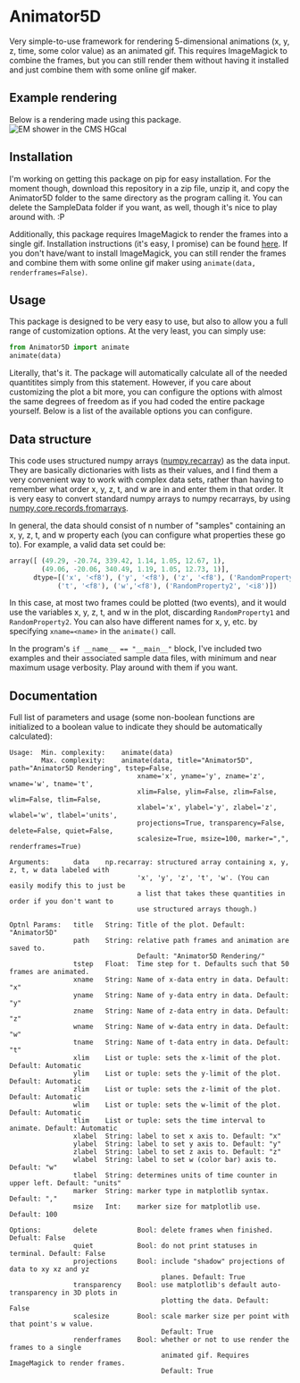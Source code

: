 # Animator5D
Very simple-to-use framework for rendering 5-dimensional animations (x, y, z, time, some color value) as an animated gif. This requires ImageMagick to combine the frames, but you can still render them without having it installed and just combine them with some online gif maker.

## Example rendering
Below is a rendering made using this package.
![EM shower in the CMS HGcal](http://giant.gfycat.com/FickleHauntingHairstreak.gif)

## Installation
I'm working on getting this package on pip for easy installation. For the moment though, download this repository in a zip file, unzip it, and copy the Animator5D folder to the same directory as the program calling it. You can delete the SampleData folder if you want, as well, though it's nice to play around with. :P

Additionally, this package requires ImageMagick to render the frames into a single gif. Installation instructions (it's easy, I promise) can be found [here](http://www.imagemagick.org/script/binary-releases.php). If you don't have/want to install ImageMagick, you can still render the frames and combine them with some online gif maker using `animate(data, renderframes=False)`.

## Usage
This package is designed to be very easy to use, but also to allow you a full range of customization options. At the very least, you can simply use:
```python
from Animator5D import animate
animate(data)
```
Literally, that's it. 
The package will automatically calculate all of the needed quantitites simply from this statement. However, if you care about customizing the plot a bit more, you can configure the options with almost the same degrees of freedom as if you had coded the entire package yourself. Below is a list of the available options you can configure.

## Data structure
This code uses structured numpy arrays ([numpy.recarray](http://docs.scipy.org/doc/numpy/reference/generated/numpy.recarray.html)) as the data input. They are basically dictionaries with lists as their values, and I find them a very convenient way to work with complex data sets, rather than having to remember what order x, y, z, t, and w are in and enter them in that order. It is very easy to convert standard numpy arrays to numpy recarrays, by using [numpy.core.records.fromarrays](http://docs.scipy.org/doc/numpy/reference/generated/numpy.core.records.fromarrays.html).

In general, the data should consist of n number of "samples" containing an x, y, z, t, and w property each (you can configure what properties these go to). For example, a valid data set could be:
```python
array([ (49.29, -20.74, 339.42, 1.14, 1.05, 12.67, 1),
        (49.06, -20.06, 340.49, 1.19, 1.05, 12.73, 1)],
      dtype=[('x', '<f8'), ('y', '<f8'), ('z', '<f8'), ('RandomProperty1', '<f8'), 
            ('t', '<f8'), ('w','<f8'), ('RandomProperty2', '<i8')])
```
In this case, at most two frames could be plotted (two events), and it would use the variables x, y, z, t, and w in the plot, discarding `RandomProperty1` and `RandomProperty2`. You can also have different names for x, y, etc. by specifying `xname=<name>` in the `animate()` call.

In the program's `if __name__ == "__main__"` block, I've included two examples and their associated sample data files, with minimum and near maximum usage verbosity. Play around with them if you want.

## Documentation

Full list of parameters and usage (some non-boolean functions are initialized to a boolean value to indicate they should be automatically calculated):

    Usage:  Min. complexity:    animate(data)
            Max. complexity:    animate(data, title="Animator5D", path="Animator5D Rendering", tstep=False, 
                                    xname='x', yname='y', zname='z', wname='w', tname='t', 
                                    xlim=False, ylim=False, zlim=False, wlim=False, tlim=False, 
                                    xlabel='x', ylabel='y', zlabel='z', wlabel='w', tlabel='units', 
                                    projections=True, transparency=False, delete=False, quiet=False, 
                                    scalesize=True, msize=100, marker=",", renderframes=True)

    Arguments:      data    np.recarray: structured array containing x, y, z, t, w data labeled with
                                    'x', 'y', 'z', 't', 'w'. (You can easily modify this to just be  
                                    a list that takes these quantities in order if you don't want to
                                    use structured arrays though.)
                    
    Optnl Params:   title   String: Title of the plot. Default: "Animator5D"
                    path    String: relative path frames and animation are saved to. 
                                    Default: "Animator5D Rendering/"
                    tstep   Float:  Time step for t. Defaults such that 50 frames are animated.
                    xname   String: Name of x-data entry in data. Default: "x"
                    yname   String: Name of y-data entry in data. Default: "y"
                    zname   String: Name of z-data entry in data. Default: "z"
                    wname   String: Name of w-data entry in data. Default: "w"
                    tname   String: Name of t-data entry in data. Default: "t"
                    xlim    List or tuple: sets the x-limit of the plot. Default: Automatic
                    ylim    List or tuple: sets the y-limit of the plot. Default: Automatic
                    zlim    List or tuple: sets the z-limit of the plot. Default: Automatic 
                    wlim    List or tuple: sets the w-limit of the plot. Default: Automatic 
                    tlim    List or tuple: sets the time interval to animate. Default: Automatic
                    xlabel  String: label to set x axis to. Default: "x"
                    ylabel  String: label to set y axis to. Default: "y"
                    zlabel  String: label to set z axis to. Default: "z"
                    wlabel  String: label to set w (color bar) axis to. Default: "w"
                    tlabel  String: determines units of time counter in upper left. Default: "units"
                    marker  String: marker type in matplotlib syntax. Default: ","
                    msize   Int:    marker size for matplotlib use. Default: 100
                    
    Options:        delete          Bool: delete frames when finished. Defualt: False
                    quiet           Bool: do not print statuses in terminal. Default: False
                    projections     Bool: include "shadow" projections of data to xy xz and yz 
                                          planes. Default: True
                    transparency    Bool: use matplotlib's default auto-transparency in 3D plots in 
                                          plotting the data. Default: False 
                    scalesize       Bool: scale marker size per point with that point's w value. 
                                          Default: True 
                    renderframes    Bool: whether or not to use render the frames to a single
                                          animated gif. Requires ImageMagick to render frames.
                                          Default: True

